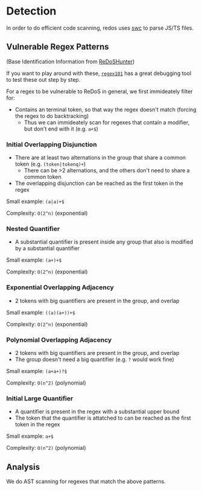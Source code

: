 # Detection

In order to do efficient code scanning, redos uses [swc](https://swc.rs/) to parse JS/TS files.

## Vulnerable Regex Patterns

(Base Identification Information from [ReDoSHunter](https://www.usenix.org/conference/usenixsecurity21/presentation/li-yeting))

If you want to play around with these, [`regex101`](https://regex101.com/) has a great debugging tool to test these out step by step.

For a regex to be vulnerable to ReDoS in general, we first immideately filter for:
- Contains an terminal token, so that way the regex doesn't match (forcing the regex to do backtracking)
    - Thus we can immideately scan for regexes that contain a modifier, but don't end with it (e.g. `a+$`)

### Initial Overlapping Disjunction

- There are at least two alternations in the group that share a common token (e.g. `(token|tokenq)+`)
    - There can be >2 alternations, and the others don't need to share a common token
- The overlapping disjunction can be reached as the first token in the regex

Small example: `(a|a)+$`

Complexity: `O(2^n)` (exponential)

### Nested Quantifier

- A substantial quantifier is present inside any group that also is modified by a substantial quantifier

Small example: `(a+)+$`

Complexity: `O(2^n)` (exponential)

### Exponential Overlapping Adjacency

- 2 tokens with big quantifiers are present in the group, and overlap

Small example: `((a)(a+))+$`

Complexity: `O(2^n)` (exponential)

### Polynomial Overlapping Adjacency

- 2 tokens with big quantifiers are present in the group, and overlap
- The group doesn't need a big quantifier (e.g. `?` would work fine)

Small example: `(a+a+)?$`

Complexity: `O(n^2)` (polynomial)

### Initial Large Quantifier

- A quantifier is present in the regex with a substantial upper bound
- The token that the quantifier is attatched to can be reached as the first token in the regex

Small example: `a+$`

Complexity: `O(n^2)` (polynomial)

## Analysis

We do AST scanning for regexes that match the above patterns.
